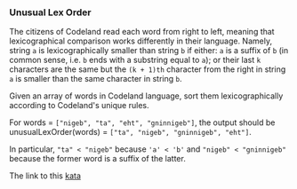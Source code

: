 ### Unusual Lex Order

The citizens of Codeland read each word from right to left, meaning that lexicographical comparison works differently in their language. Namely, string `a` is lexicographically smaller than string `b` if either: `a` is a suffix of `b` (in common sense, i.e. `b` ends with a substring equal to `a`); or their last `k` characters are the same but the `(k + 1)th` character from the right in string `a` is smaller than the same character in string `b`.

Given an array of words in Codeland language, sort them lexicographically according to Codeland's unique rules.

For words = `["nigeb", "ta", "eht", "gninnigeb"]`, the output should be unusualLexOrder(words) = `["ta", "nigeb", "gninnigeb", "eht"]`.

In particular, `"ta" < "nigeb"` because `'a' < 'b'` and `"nigeb" < "gninnigeb"` because the former word is a suffix of the latter.

The link to this [kata](https://www.codewars.com/kata/unusual-lex-order/java)
